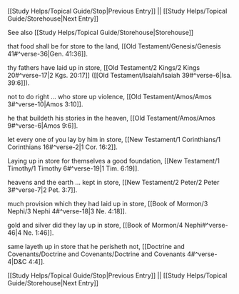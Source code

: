 [[Study Helps/Topical Guide/Stop|Previous Entry]]  ||  [[Study Helps/Topical Guide/Storehouse|Next Entry]]

 See also [[Study Helps/Topical Guide/Storehouse|Storehouse]]

 that food shall be for store to the land, [[Old Testament/Genesis/Genesis 41#^verse-36|Gen. 41:36]].

 thy fathers have laid up in store, [[Old Testament/2 Kings/2 Kings 20#^verse-17|2 Kgs. 20:17]] ([[Old Testament/Isaiah/Isaiah 39#^verse-6|Isa. 39:6]]).

 not to do right ... who store up violence, [[Old Testament/Amos/Amos 3#^verse-10|Amos 3:10]].

 he that buildeth his stories in the heaven, [[Old Testament/Amos/Amos 9#^verse-6|Amos 9:6]].

 let every one of you lay by him in store, [[New Testament/1 Corinthians/1 Corinthians 16#^verse-2|1 Cor. 16:2]].

 Laying up in store for themselves a good foundation, [[New Testament/1 Timothy/1 Timothy 6#^verse-19|1 Tim. 6:19]].

 heavens and the earth ... kept in store, [[New Testament/2 Peter/2 Peter 3#^verse-7|2 Pet. 3:7]].

 much provision which they had laid up in store, [[Book of Mormon/3 Nephi/3 Nephi 4#^verse-18|3 Ne. 4:18]].

 gold and silver did they lay up in store, [[Book of Mormon/4 Nephi#^verse-46|4 Ne. 1:46]].

 same layeth up in store that he perisheth not, [[Doctrine and Covenants/Doctrine and Covenants/Doctrine and Covenants 4#^verse-4|D&C 4:4]].

[[Study Helps/Topical Guide/Stop|Previous Entry]]  ||  [[Study Helps/Topical Guide/Storehouse|Next Entry]]